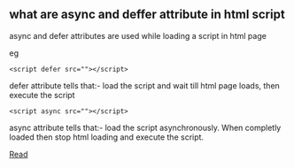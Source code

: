 ## what are async and deffer attribute in html script

async and defer attributes are used while loading a script in html page

eg

```
<script defer src=""></script>
```

defer attribute tells that:- load the script and wait till html page loads, then execute the script

```
<script async src=""></script>
```

async attribute tells that:- load the script asynchronously. When completly loaded then stop html loading and execute the script.

[Read](https://www.growingwiththeweb.com/2014/02/async-vs-defer-attributes.html)
